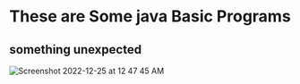 #  These are Some java Basic Programs
## something unexpected
![Screenshot 2022-12-25 at 12 47 45 AM](https://user-images.githubusercontent.com/78723011/209448703-a639c96c-45c3-49cb-9371-8bec85f6bff3.png)
